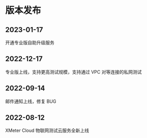 # 版本发布

## 2023-01-17

开通专业版自助升级服务

## 2022-12-17

专业版上线，支持更高测试规模，支持通过 VPC 对等连接的私网测试 

## 2022-09-14

邮件通知上线，修复 BUG

## 2022-08-12

XMeter Cloud 物联网测试云服务全新上线